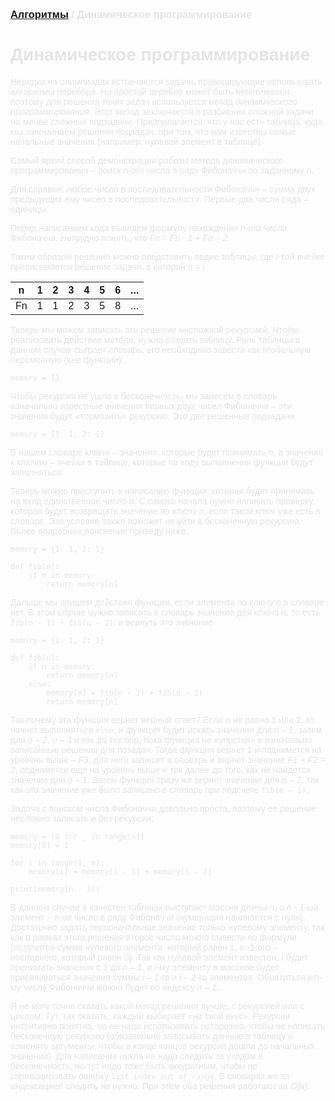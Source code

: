 <span style="color: #E5E4E4; font-family: Helvetica;">

### [Алгоритмы](README.md) / Динамическое программирование

# **Динамическое программирование**

Нередко на олимпиадах встречаются задачи, провоцирующие использовать алгоритмы перебора. Но простой перебор может быть неоптимален, поэтому для решения таких задач используется метод *динамического программирования*. Этот метод заключается в разбиении сложной задачи на менее сложные подзадачи. Предполагается, что у нас есть таблица, куда мы запоминаем решения подзадач, при том, что нам известны самые начальные значения (например, нулевой элемент в таблице). 

Самый яркий способ демонстрации работы метода динамического программирования – поиск *n*-ого числа в ряду Фибоначчи по заданному *n*. 

Для справки: любое число в последовательности Фибоначчи – сумма двух предыдущих ему чисел в последовательности. Первые два числа ряда – единицы. 

Перед написанием кода выведем формулу нахождения *n*-ого числа Фибоначчи. Нетрудно понять, что *Fn* = *Fn - 1* + *Fn – 2*. 

Таким образом решение можно представить ввдие таблицы, где *i*-той ячейке преписывается решение задачи, в которой *n* = *i*.

| n | 1 | 2 | 3 | 4 | 5 | 6 | ... |
|-----|---|---|---|---|---|---|-----|
| Fn | 1 | 1 | 2 | 3 | 5 | 8 | ... | 

Теперь мы можем записать это решение несложной рекурсией. Чтобы реализовать действие метода, нужно создать таблицу. Роль таблицы в данном случае сыграет словарь, его необходимо завести как глобальную переменную (вне функции): 

    memory = {}

Чтобы рекурсия не ушла в бесконечность, мы занесем в словарь изначально известные значения первых двух чисел Фибоначчи – эти значения будут «тормозить» рекурсию. Это две решенные подзадачи.

    memory = {1: 1, 2: 1}

В нашем словаре ключи – значения, которые будет принимать *n*, а значения к ключам – ячейки в таблице, которые по ходу выполнения функции будут заполняться. 

Теперь можно приступить к написанию функции, которая будет принимать на вход единственное число *n*. С самого начала нужно написать проверку, которая будет возвращать значение по ключу *n*, если такой ключ уже есть в словаре. Это условие также поможет не уйти в бесконечную рекурсию. Более подробное пояснение приведу ниже. 

    memory = {1: 1, 2: 1}

    def fib(n):
        if n in memory:
            return memory[n]
 
Дальше мы опишем действия функции, если элемента по ключу *n* в словаре нет. В этом случае нужно записать в словарь значение для ключа *n*, то есть `fib(n - 1) + fib(n - 2)`, и вернуть это значение. 

    memory = {1: 1, 2: 1}

    def fib(n):
        if n in memory:
            return memory[n]
        else:
            memory[n] = fib(n - 1) + fib(n - 2)
            return memory[n]

Так почему эта функция вернет верный ответ? Если *n* не равно 1 или 2, то начнет выполняться `else`, и функция будет искать значение для *n – 1*, затем для *n – 2*, *n – 3* и так до тех пор, пока функция не «упрется» в изначально записанные решения для позадач. Тогда функция вернет 1 и поднимется на уровень выше – *F3*, для него запишет в словарь и вернет значение *F1 + F2 = 2*, поднимется еще на уровень выше и так далее до того, как не найдется значение для *n – 1*. Затем функция сразу же вернет значение для *n – 2*, так как это значение уже было записано в словарь при подсчете `fib(n – 1)`.

Задача с поиском числа Фибоначчи довольно проста, поэтому ее решение несложно записать и без рекурсии:

    memory = [0 for _ in range(n)]
    memory[0] = 1

    for i in range(1, n):
        memory[i] = memory[i - 1] + memory[i - 2]
        
    print(memory[n - 1]) 

В данном случае в качестве таблицы выступает массив длины *n*, а *n - 1*-ый элемент – *n*-ое число в ряду Фибоначчи (нумерация начинается с нуля). Достаточно задать первоначальное значение только нулевому элементу, так как в рамках этого решения второе число можно вывести по формуле (получится сумма нулевого элемента, который равен 1, и -1-ого – последнего, который равен 0). Так как нулевой элемент известен, *i* будет принимать значения с 1 до *n – 1*, и *i*-му элементу в массиве будет присваиваться значение суммы *i – 1*-го и *i – 2*-го элементов. Обратиться к $n$-му числу Фибоначчи можно будет по индексу *n – 1*. 

Я не могу точно сказать какой метод решения лучше: с рекурсией или с циклом. Тут, так сказать, каждый выбирает «на свой вкус». Рекурсия интуитивно понятна, но ее надо использовать осторожно, чтобы не написать бесконечную рекурсию (обязательно записывать данные в таблицу и изменять аргументы, чтобы в конце концов рекурсия дошла до начальных значений). Для написания цикла не надо следить за уходом в бесконечность, но тут надо тоже быть аккуратным, чтобы не спровоцировать ошибку `list index out of range`. В словарях же за индексацией следить не нужно. При этом оба решения работают за *O(n)*.
